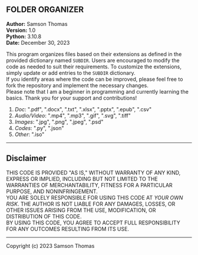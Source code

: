 ## FOLDER ORGANIZER 
__Author:__ Samson Thomas  
__Version:__ 1.0  
__Python:__ 3.10.8   
__Date:__ December 30, 2023


This program organizes files based on their extensions as defined in the provided dictionary named `SUBDIR`. 
Users are encouraged to modify the code as needed to suit their requirements. To customize the extensions, simply update or add entries to the `SUBDIR` dictionary.  
If you identify areas where the code can be improved, please feel free to fork the repository and implement the necessary changes.  
Please note that I am a beginner in programming and currently learning the basics. Thank you for your support and contributions!


1. *Doc*: ".pdf", ".docx", ".txt", ".xlsx", ".pptx", ".epub", ".csv"
1. *Audio/Video*: ".mp4", ".mp3", ".gif", ".svg", ".tiff"
1. *Images*: ".jpg", ".png", ".jpeg", ".psd"
1. *Codes*: ".py", ".json"
1. *Other*: ".iso"
<hr>

## Disclaimer

THIS CODE IS PROVIDED "AS IS," WITHOUT WARRANTY OF ANY KIND, EXPRESS OR IMPLIED, INCLUDING BUT NOT LIMITED TO THE WARRANTIES OF MERCHANTABILITY, FITNESS FOR A PARTICULAR PURPOSE, AND NONINFRINGEMENT.  
YOU ARE SOLELY RESPONSIBLE FOR USING THIS CODE AT *YOUR OWN RISK*. THE AUTHOR IS NOT LIABLE FOR ANY DAMAGES, LOSSES, OR OTHER ISSUES ARISING FROM THE USE, MODIFICATION, OR DISTRIBUTION OF THIS CODE.  
BY USING THIS CODE, YOU AGREE TO ACCEPT FULL RESPONSIBILITY FOR ANY OUTCOMES RESULTING FROM ITS USE.
<hr>
Copyright (c) 2023 Samson Thomas

